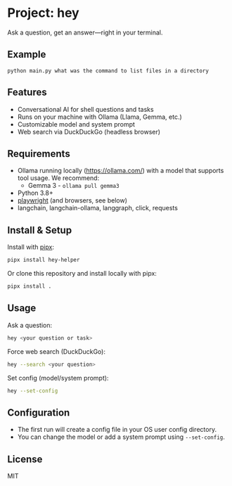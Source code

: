 # Project: hey

Ask a question, get an answer—right in your terminal.

## Example
```
python main.py what was the command to list files in a directory
```

## Features
- Conversational AI for shell questions and tasks
- Runs on your machine with Ollama (Llama, Gemma, etc.)
- Customizable model and system prompt
- Web search via DuckDuckGo (headless browser)

## Requirements
- Ollama running locally (https://ollama.com/) with a model that supports tool usage. We recommend:
  - Gemma 3 - `ollama pull gemma3`
- Python 3.8+
- [playwright](https://playwright.dev/python/) (and browsers, see below)
- langchain, langchain-ollama, langgraph, click, requests

## Install & Setup
Install with [pipx](https://pypa.github.io/pipx/):
```sh
pipx install hey-helper
```

Or clone this repository and install locally with pipx:
```sh
pipx install .
```

## Usage
Ask a question:
```sh
hey <your question or task>
```

Force web search (DuckDuckGo):
```sh
hey --search <your question>
```

Set config (model/system prompt):
```sh
hey --set-config
```

## Configuration
- The first run will create a config file in your OS user config directory.
- You can change the model or add a system prompt using `--set-config`.

## License
MIT
